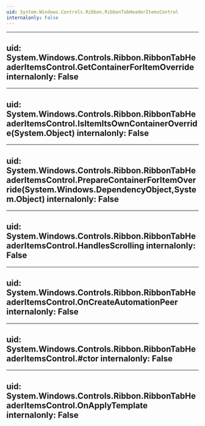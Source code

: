 ```yaml
---
uid: System.Windows.Controls.Ribbon.RibbonTabHeaderItemsControl
internalonly: False
---
```


---
uid: System.Windows.Controls.Ribbon.RibbonTabHeaderItemsControl.GetContainerForItemOverride
internalonly: False
---

---
uid: System.Windows.Controls.Ribbon.RibbonTabHeaderItemsControl.IsItemItsOwnContainerOverride(System.Object)
internalonly: False
---

---
uid: System.Windows.Controls.Ribbon.RibbonTabHeaderItemsControl.PrepareContainerForItemOverride(System.Windows.DependencyObject,System.Object)
internalonly: False
---

---
uid: System.Windows.Controls.Ribbon.RibbonTabHeaderItemsControl.HandlesScrolling
internalonly: False
---

---
uid: System.Windows.Controls.Ribbon.RibbonTabHeaderItemsControl.OnCreateAutomationPeer
internalonly: False
---

---
uid: System.Windows.Controls.Ribbon.RibbonTabHeaderItemsControl.#ctor
internalonly: False
---

---
uid: System.Windows.Controls.Ribbon.RibbonTabHeaderItemsControl.OnApplyTemplate
internalonly: False
---
